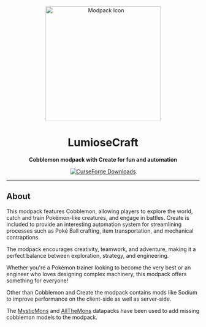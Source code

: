 <div align="center">

<img src="./icon.png" alt="Modpack Icon" width="300" />

# LumioseCraft

**Cobblemon modpack with Create for fun and automation**

[![CurseForge Downloads](https://img.shields.io/curseforge/dt/1233476?style=for-the-badge&label=CurseForge&color=orange&logoColor=orange&labelColor=black&logo=curseforge)](https://www.curseforge.com/minecraft/modpacks/lumiosecraft)

</div>

---

## About

This modpack features Cobblemon, allowing players to explore the world, catch and train Pokémon-like creatures, and engage in battles. Create is included to provide an interesting automation system for streamlining processes such as Poké Ball crafting, item transportation, and mechanical contraptions.

The modpack encourages creativity, teamwork, and adventure, making it a perfect balance between exploration, strategy, and engineering.

Whether you're a Pokémon trainer looking to become the very best or an engineer who loves designing complex machinery, this modpack offers something for everyone!

Other than Cobblemon and Create the modpack contains mods like Sodium to improve performance on the client-side as well as server-side.

The [MysticMons](https://modrinth.com/datapack/mysticmons) and [AllTheMons](https://modrinth.com/datapack/allthemons) datapacks have been used to add missing cobblemon models to the modpack.